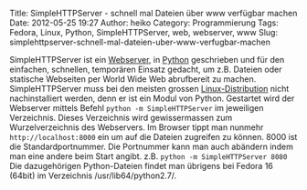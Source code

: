 Title: SimpleHTTPServer - schnell mal Dateien über www verfügbar machen
Date: 2012-05-25 19:27
Author: heiko
Category: Programmierung
Tags: Fedora, Linux, Python, SimpleHTTPServer, web, webserver, www
Slug: simplehttpserver-schnell-mal-dateien-uber-www-verfugbar-machen

SimpleHTTPServer ist ein [Webserver][], in [Python][] geschrieben und
für den einfachen, schnellen, temporären Einsatz gedacht, um z.B.
Dateien oder statische Webseiten per World Wide Web abrufbereit zu
machen. SimpleHTTPServer muss bei den meisten grossen
[Linux-Distribution][] nicht nachinstalliert werden, denn er ist ein
Modul von Python. Gestartet wird der Webserver mittels Befehl
`python -m SimpleHTTPServer` im jeweiligen Verzeichnis. Dieses
Verzeichnis wird gewissermassen zum Wurzelverzeichnis des Webservers. Im
Browser tippt man nunmehr `http://localhost:8000` ein um auf die Dateien
zugreifen zu können. 8000 ist die Standardportnummer. Die Portnummer
kann man auch abändern indem man eine andere beim Start angibt. z.B.
`python -m SimpleHTTPServer 8080` Die dazugehörigen Python-Dateien
findet man übrigens bei Fedora 16 (64bit) im Verzeichnis
/usr/lib64/python2.7/.

  [Webserver]: https://de.wikipedia.org/wiki/Webserver "WP:Webserver"
  [Python]: https://de.wikipedia.org/wiki/Python_%28Programmiersprache%29
    "WP:Python"
  [Linux-Distribution]: https://de.wikipedia.org/wiki/Linux-Distribution
    "WP:Linux-Distributionen"
